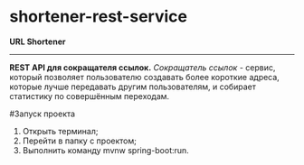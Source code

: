 # shortener-rest-service
**URL Shortener**
____
**REST API для сокращателя ссылок.**
_Сокращатель ссылок_ - сервис, который позволяет пользователю создавать более короткие адреса, 
которые лучше передавать другим пользователям, и собирает статистику по совершённым переходам.

#Запуск проекта
1. Открыть терминал;
2. Перейти в папку с проектом;
3. Выполнить команду mvnw spring-boot:run.


